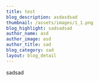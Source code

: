 ```yaml
---
title: test
blog_description: asdasdsad
thumbnail: /assets/images/1_1.png
blog_highlight: sadsadsad
author_name: asd
author_image: asd
author_title: sad
blog_category: sad
layout: blog_detail
---
```

sadsad
